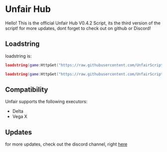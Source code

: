 # Unfair Hub
Hello! This is the official Unfair Hub V0.4.2 Script, its the third version of the script! for more updates, dont forget to check out on github or Discord!

## Loadstring
loadstring is:
```lua
loadstring(game:HttpGet("https://raw.githubusercontent.com/UnfairScripts/Xploits/refs/heads/main/mm2script.lua",true))()
```
```lua
loadstring(game:HttpGet("https://raw.githubusercontent.com/UnfairScripts/Xploits/refs/heads/main/Script.lua",true))()
```

## Compatibility
Unfair supports the following executors:
* Delta
* Vega X

## Updates
for more updates, check out the discord channel, right [here](https://discord.com/invite/7m6n24djSh)
